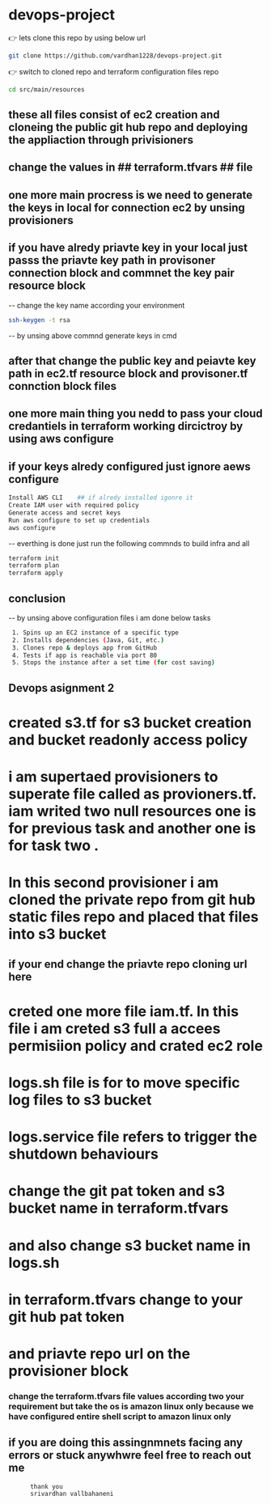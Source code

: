 # devops-project
👉 lets clone this repo by using below url
```sh
git clone https://github.com/vardhan1228/devops-project.git
```
👉 switch to cloned repo and terraform configuration files repo
```sh
cd src/main/resources
```
##  these all files consist of ec2 creation and cloneing the public git hub repo and deploying the appliaction through privisioners
## change the values in ## terraform.tfvars ## file 
## one more main procress is we need to generate the keys in local for connection ec2 by unsing provisioners 
## if you have alredy priavte key in your local just passs the priavte key path in provisoner connection block and commnet the key pair resource block 
-- change the key name according your environment
```sh
ssh-keygen -t rsa
```
-- by unsing above commnd generate keys in cmd
## after that change the public key and peiavte key path in ec2.tf  resource block and provisoner.tf connction block files
## one more main thing you nedd to pass your cloud credantiels in terraform working dircictroy by using aws configure 
## if your keys alredy configured just ignore aews configure
```sh
Install AWS CLI    ## if alredy installed igonre it 
Create IAM user with required policy
Generate access and secret keys
Run aws configure to set up credentials
aws configure
```
-- everthing is done just run the following commnds to build infra and all

```sh
terraform init
terraform plan
terraform apply
```
## conclusion 
-- by unsing above configuration files i am done below tasks 
```sh
 1. Spins up an EC2 instance of a specific type
 2. Installs dependencies (Java, Git, etc.)
 3. Clones repo & deploys app from GitHub
 4. Tests if app is reachable via port 80
 5. Stops the instance after a set time (for cost saving)
```


## Devops asignment 2
# created s3.tf for s3 bucket creation and bucket readonly access policy
# i am supertaed provisioners to superate file called as provioners.tf. iam writed two null resources one is for previous task and another one is for task two .
#  In this second provisioner i am cloned the private repo from git hub static files repo and placed that files into s3 bucket
## if your end change the priavte repo cloning url here  
# creted one more file iam.tf. In this file i am creted s3 full a accees permisiion policy and crated ec2 role 
# logs.sh file is for to move specific log files to s3 bucket
# logs.service file refers to trigger the shutdown behaviours
# change the git pat token  and s3 bucket name in terraform.tfvars 
#  and also change s3 bucket name in logs.sh
# in terraform.tfvars change to your git hub pat token
# and priavte repo url on the provisioner block
### change the terraform.tfvars file values according two your requirement  but take the os is amazon linux only because we have configured entire shell script to amazon linux only
##  if you are doing this assingnmnets facing any errors or stuck anywhwre feel free to reach out me 
          thank you
          srivardhan vallbahaneni

